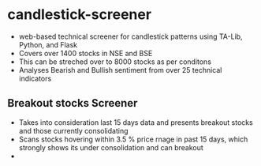 # candlestick-screener

* web-based technical screener for candlestick patterns using TA-Lib, Python, and Flask
* Covers over 1400 stocks in NSE and BSE
* This can be streched over to 8000 stocks as per conditons
* Analyses Bearish and Bullish sentiment from over 25 technical indicators



## Breakout stocks Screener

* Takes into consideration last 15 days data and presents breakout stocks and those currently consolidating
* Scans stocks hovering within 3.5 % price rnage in past 15 days, which strongly shows its under consolidation and can breakout 
* 
